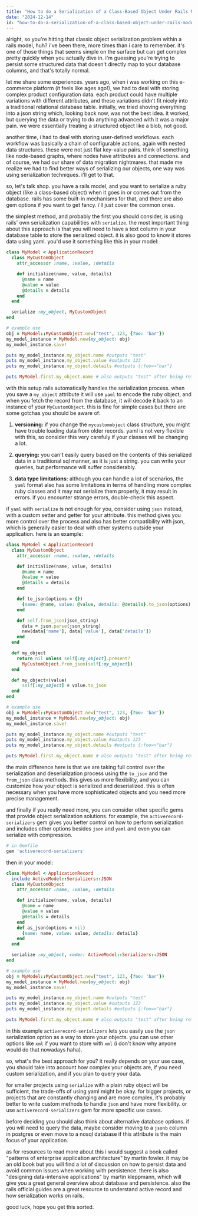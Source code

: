 ```yaml
---
title: "How to do a Serialization of a Class-Based Object Under Rails Model?"
date: "2024-12-14"
id: "how-to-do-a-serialization-of-a-class-based-object-under-rails-model"
---
```


alright, so you're hitting that classic object serialization problem within a rails model, huh? i've been there, more times than i care to remember. it's one of those things that seems simple on the surface but can get complex pretty quickly when you actually dive in. i'm guessing you're trying to persist some structured data that doesn't directly map to your database columns, and that's totally normal.

let me share some experiences. years ago, when i was working on this e-commerce platform (it feels like ages ago!), we had to deal with storing complex product configuration data. each product could have multiple variations with different attributes, and these variations didn’t fit nicely into a traditional relational database table. initially, we tried shoving everything into a json string which, looking back now, was not the best idea. it worked, but querying the data or trying to do anything advanced with it was a major pain. we were essentially treating a structured object like a blob, not good.

another time, i had to deal with storing user-defined workflows. each workflow was basically a chain of configurable actions, again with nested data structures. these were not just flat key-value pairs. think of something like node-based graphs, where nodes have attributes and connections. and of course, we had our share of data migration nightmares. that made me realize we had to find better ways of serializing our objects, one way was using serialization techniques. i'll get to that.

so, let's talk shop. you have a rails model, and you want to serialize a ruby object (like a class-based object) when it goes in or comes out from the database. rails has some built-in mechanisms for that, and there are also gem options if you want to get fancy. i'll just cover the common ones.

the simplest method, and probably the first you should consider, is using rails' own serialization capabilities with `serialize`. the most important thing about this approach is that you will need to have a text column in your database table to store the serialized object. it is also good to know it stores data using yaml. you'd use it something like this in your model:

```ruby
class MyModel < ApplicationRecord
  class MyCustomObject
    attr_accessor :name, :value, :details

    def initialize(name, value, details)
      @name = name
      @value = value
      @details = details
    end
  end

  serialize :my_object, MyCustomObject
end

# example use
obj = MyModel::MyCustomObject.new("test", 123, {foo: 'bar'})
my_model_instance = MyModel.new(my_object: obj)
my_model_instance.save!

puts my_model_instance.my_object.name #outputs "test"
puts my_model_instance.my_object.value #outputs 123
puts my_model_instance.my_object.details #outputs {:foo=>"bar"}

puts MyModel.first.my_object.name # also outputs "test" after being retrieved from the database
```

with this setup rails automatically handles the serialization process. when you save a `my_object` attribute it will use `yaml` to encode the ruby object, and when you fetch the record from the database, it will decode it back to an instance of your `MyCustomObject`. this is fine for simple cases but there are some gotchas you should be aware of:

1.  **versioning:** if you change the `mycustomobject` class structure, you might have trouble loading data from older records. yaml is not very flexible with this, so consider this very carefuly if your classes will be changing a lot.

2.  **querying:** you can't easily query based on the contents of this serialized data in a traditional sql manner, as it is just a string. you can write your queries, but performance will suffer considerably.

3. **data type limitations:** although you can handle a lot of scenarios, the `yaml` format also has some limitations in terms of handling more complex ruby classes and it may not serialize them properly, it may result in errors. if you encounter strange errors, double-check this aspect.

if `yaml` with `serialize` is not enough for you, consider using `json` instead, with a custom setter and getter for your attribute. this method gives you more control over the process and also has better compatibility with json, which is generally easier to deal with other systems outside your application. here is an example:

```ruby
class MyModel < ApplicationRecord
  class MyCustomObject
    attr_accessor :name, :value, :details

    def initialize(name, value, details)
      @name = name
      @value = value
      @details = details
    end

    def to_json(options = {})
      {name: @name, value: @value, details: @details}.to_json(options)
    end

    def self.from_json(json_string)
      data = json.parse(json_string)
      new(data['name'], data['value'], data['details'])
    end
  end

  def my_object
    return nil unless self[:my_object].present?
      MyCustomObject.from_json(self[:my_object])
  end

  def my_object=(value)
      self[:my_object] = value.to_json
  end
end

# example use
obj = MyModel::MyCustomObject.new("test", 123, {foo: 'bar'})
my_model_instance = MyModel.new(my_object: obj)
my_model_instance.save!

puts my_model_instance.my_object.name #outputs "test"
puts my_model_instance.my_object.value #outputs 123
puts my_model_instance.my_object.details #outputs {:foo=>"bar"}

puts MyModel.first.my_object.name # also outputs "test" after being retrieved from the database
```

the main difference here is that we are taking full control over the serialization and deserialization process using the `to_json` and the `from_json` class methods. this gives us more flexibility, and you can customize how your object is serialized and deserialized. this is often necessary when you have more sophisticated objects and you need more precise management.

and finally if you really need more, you can consider other specific gems that provide object serialization solutions. for example, the `activerecord-serializers` gem gives you better control on how to perform serialization and includes other options besides `json` and `yaml` and even you can serialize with compression.

```ruby
# in Gemfile
gem 'activerecord-serializers'
```

then in your model:

```ruby
class MyModel < ApplicationRecord
  include ActiveModel::Serializers::JSON
  class MyCustomObject
    attr_accessor :name, :value, :details

    def initialize(name, value, details)
      @name = name
      @value = value
      @details = details
    end
    def as_json(options = nil)
      {name: name, value: value, details: details}
    end
  end

  serialize :my_object, coder: ActiveModel::Serializers::JSON
end

# example use
obj = MyModel::MyCustomObject.new("test", 123, {foo: 'bar'})
my_model_instance = MyModel.new(my_object: obj)
my_model_instance.save!

puts my_model_instance.my_object.name #outputs "test"
puts my_model_instance.my_object.value #outputs 123
puts my_model_instance.my_object.details #outputs {:foo=>"bar"}

puts MyModel.first.my_object.name # also outputs "test" after being retrieved from the database
```

in this example `activerecord-serializers` lets you easily use the `json` serialization option as a way to store your objects. you can use other options like `xml` if you want to store with `xml` (i don't know why anyone would do that nowadays haha).

so, what's the best approach for you? it really depends on your use case, you should take into account how complex your objects are, if you need custom serialization, and if you plan to query your data.

for smaller projects using `serialize` with a plain ruby object will be sufficient, the trade-offs of using yaml might be okay. for bigger projects, or projects that are constantly changing and are more complex, it's probably better to write custom methods to handle `json` and have more flexibility. or use `activerecord-serializers` gem for more specific use cases.

before deciding you should also think about alternative database options. if you will need to query the data, maybe consider moving to a `jsonb` column in postgres or even move to a nosql database if this attribute is the main focus of your application.

as for resources to read more about this i would suggest a book called "patterns of enterprise application architecture" by martin fowler. it may be an old book but you will find a lot of discussion on how to persist data and avoid common issues when working with persistence. there is also "designing data-intensive applications" by martin kleppmann, which will give you a great general overview about database and persistence. also the rails official guides are a great resource to understand active record and how serialization works on rails.

good luck, hope you get this sorted.
